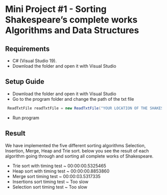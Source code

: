 # Mini Project #1 - Sorting Shakespeare’s complete works Algorithms and Data Structures


## Requirements 

- C# (Visual Studio 19).
- Download the folder and open it with Visual Studio


## Setup Guide
- Download the folder and open it with Visual Studio
- Go to the program folder and change the path of the txt file 

```c#
 ReadTxtFile readTxtFile = new ReadTxtFile("YOUR LOCATION OF THE SHAKESPEARE TEXT DOKUMENT");
```
- Run program

## Result

We have implemented the five different sorting algorithms Selection, Insertion, Merge, Heap and Trie sort. below you see the result of each algorithm going through and sorting all complete works of Shakespeare.

- Trie sort with timing test ~ 00:00:00.5325465
- Heap sort with timing test ~ 00:00:00.8853860
- Merge sort timing test ~ 00:00:03.5317335
- Insertions sort timing test ~ Too slow 
- Selection sort timing test ~ Too slow
